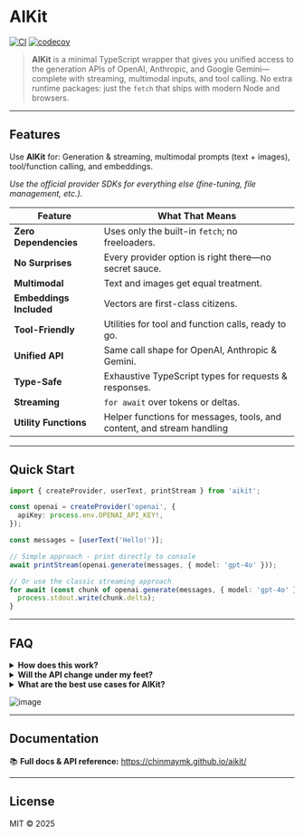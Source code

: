 # AIKit

[![CI](https://github.com/chinmaymk/aikit/actions/workflows/ci.yml/badge.svg)](https://github.com/chinmaymk/aikit/actions/workflows/ci.yml)
[![codecov](https://codecov.io/gh/chinmaymk/aikit/branch/main/graph/badge.svg)](https://codecov.io/gh/chinmaymk/aikit)

> **AIKit** is a minimal TypeScript wrapper that gives you unified access to the generation APIs of OpenAI, Anthropic, and Google Gemini—complete with streaming, multimodal inputs, and tool calling. No extra runtime packages: just the `fetch` that ships with modern Node and browsers.

---

## Features

Use **AIKit** for: Generation & streaming, multimodal prompts (text + images), tool/function calling, and embeddings.

_Use the official provider SDKs for everything else (fine-tuning, file management, etc.)._

| Feature                 | What That Means                                                        |
| ----------------------- | ---------------------------------------------------------------------- |
| **Zero Dependencies**   | Uses only the built-in `fetch`; no freeloaders.                        |
| **No Surprises**        | Every provider option is right there—no secret sauce.                  |
| **Multimodal**          | Text and images get equal treatment.                                   |
| **Embeddings Included** | Vectors are first-class citizens.                                      |
| **Tool-Friendly**       | Utilities for tool and function calls, ready to go.                    |
| **Unified API**         | Same call shape for OpenAI, Anthropic & Gemini.                        |
| **Type-Safe**           | Exhaustive TypeScript types for requests & responses.                  |
| **Streaming**           | `for await` over tokens or deltas.                                     |
| **Utility Functions**   | Helper functions for messages, tools, and content, and stream handling |

---

## Quick Start

```ts
import { createProvider, userText, printStream } from 'aikit';

const openai = createProvider('openai', {
  apiKey: process.env.OPENAI_API_KEY!,
});

const messages = [userText('Hello!')];

// Simple approach - print directly to console
await printStream(openai.generate(messages, { model: 'gpt-4o' }));

// Or use the classic streaming approach
for await (const chunk of openai.generate(messages, { model: 'gpt-4o' })) {
  process.stdout.write(chunk.delta);
}
```

---

## FAQ

<details>
<summary><strong>How does this work?</strong></summary>

AIKit directly calls apis of underlying llm providers, and maps responses to a unified result stream and consistent types.

<summary><strong>How does this differ from the official SDKs?</strong></summary>

AIKit focuses only on **generation** features across providers. That narrow focus lets us ship a smaller,
unified API surface. If you need file uploads, fine-tuning, vector stores, etc., use the vendor SDK.

</details>

<details>
<summary><strong>Will the API change under my feet?</strong></summary>

Vendor generation endpoints rarely break. When they occasionally do, we publish a new **major** AIKit version right away so you can upgrade with minimal fuss. We follow semantic versioning and document any change in the changelog.

</details>

<details>
<summary><strong>What are the best use cases for AIKit?</strong></summary>

Hand-rolling works for simple cases, but when you want streaming, multimodal inputs, consistent typings across providers, tool calls, environment-agnostic execution, or when you're simply interested in the generative features of large models, AIKit makes it easy—all in just a few lines.

</details>

![image](https://github.com/user-attachments/assets/f9f94bb6-5911-4ecf-89d7-4a9f19101bf4)

---

## Documentation

📚 **Full docs & API reference:** https://chinmaymk.github.io/aikit/

---

## License

MIT © 2025
